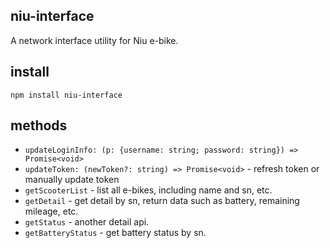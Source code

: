 ## niu-interface
A network interface utility for Niu e-bike.

## install
`npm install niu-interface`

## methods
- `updateLoginInfo: (p: {username: string; password: string}) => Promise<void>`
- `updateToken: (newToken?: string) => Promise<void>` - refresh token or manually update token
- `getScooterList` - list all e-bikes, including name and sn, etc.
- `getDetail` - get detail by sn, return data such as battery, remaining mileage, etc.
- `getStatus` - another detail api.
- `getBatteryStatus` - get battery status by sn.
